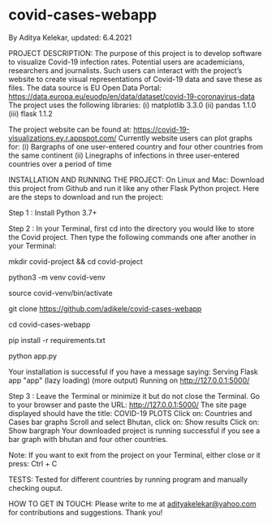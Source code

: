 # covid-cases-webapp
By Aditya Kelekar, updated: 6.4.2021

PROJECT DESCRIPTION: 
The purpose of this project is to develop software to visualize Covid-19 infection rates. 
Potential users are academicians, researchers and journalists. Such users can interact with the project’s website to create visual representations of Covid-19 data and save these as files. 
The data source is EU Open Data Portal: https://data.europa.eu/euodp/en/data/dataset/covid-19-coronavirus-data 
The project uses the following libraries: (i) matplotlib 3.3.0 (ii) pandas 1.1.0 (iii) flask 1.1.2

The project website can be found at: https://covid-19-visualizations.ey.r.appspot.com/ 
Currently website users can plot graphs for:
(i) Bargraphs of one user-entered country and four other countries from the same continent
(ii) Linegraphs of infections in three user-entered countries over a period of time

INSTALLATION AND RUNNING THE PROJECT:
On Linux and Mac:
Download this project from Github and run it like any other Flask Python project.
Here are the steps to download and run the project:

Step 1 : Install Python 3.7+ 

Step 2 : In your Terminal, first cd into the directory you would like to store the Covid project. 
Then type the following commands one after another in your Terminal:

mkdir covid-project && cd covid-project

python3 -m venv covid-venv

source covid-venv/bin/activate

git clone https://github.com/adikele/covid-cases-webapp

cd covid-cases-webapp

pip install -r requirements.txt

python app.py 

Your installation is successful if you have a message saying:
Serving Flask app "app" (lazy loading)
(more output)
Running on http://127.0.0.1:5000/

Step 3 : Leave the Terminal or minimize it but do not close the Terminal. 
Go to your browser and paste the URL: http://127.0.0.1:5000/
The site page displayed should have the title: COVID-19 PLOTS
Click on: Countries and Cases bar graphs
Scroll and select Bhutan, click on: Show results
Click on: Show bargraph
Your downloaded project is running successful if you see a bar graph with bhutan and four other countries.

Note: If you want to exit from the project on your Terminal, either close or it press: Ctrl + C

TESTS:
Tested for different countries by running program and manually checking ouput. 

HOW TO GET IN TOUCH: 
Please write to me at adityakelekar@yahoo.com for contributions and suggestions. Thank you!
